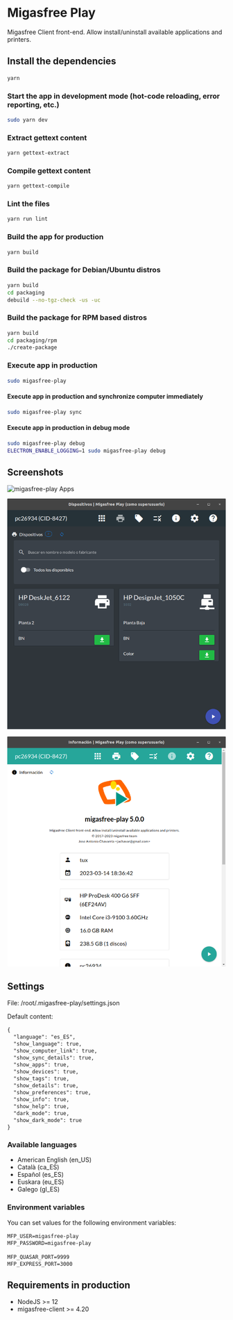# Migasfree Play

Migasfree Client front-end. Allow install/uninstall available applications and printers.

## Install the dependencies

```bash
yarn
```

### Start the app in development mode (hot-code reloading, error reporting, etc.)

```bash
sudo yarn dev
```

### Extract gettext content

```bash
yarn gettext-extract
```

### Compile gettext content

```bash
yarn gettext-compile
```

### Lint the files

```bash
yarn run lint
```

### Build the app for production

```bash
yarn build
```

### Build the package for Debian/Ubuntu distros

```bash
yarn build
cd packaging
debuild --no-tgz-check -us -uc
```

### Build the package for RPM based distros

```bash
yarn build
cd packaging/rpm
./create-package
```

### Execute app in production

```bash
sudo migasfree-play
```

#### Execute app in production and synchronize computer immediately

```bash
sudo migasfree-play sync
```

#### Execute app in production in debug mode

```bash
sudo migasfree-play debug
ELECTRON_ENABLE_LOGGING=1 sudo migasfree-play debug
```

## Screenshots

![migasfree-play Apps](./screenshots/play-apps.png 'migasfree-play Apps')

![migasfree-play Devices](./screenshots/play-devices.png 'migasfree-play Devices')

![migasfree-play Info](./screenshots/play-info.png 'migasfree-play Info')

## Settings

File: /root/.migasfree-play/settings.json

Default content:

```
{
  "language": "es_ES",
  "show_language": true,
  "show_computer_link": true,
  "show_sync_details": true,
  "show_apps": true,
  "show_devices": true,
  "show_tags": true,
  "show_details": true,
  "show_preferences": true,
  "show_info": true,
  "show_help": true,
  "dark_mode": true,
  "show_dark_mode": true
}
```

### Available languages

* American English (en_US)
* Català (ca_ES)
* Español (es_ES)
* Euskara (eu_ES)
* Galego (gl_ES)

### Environment variables

You can set values ​​for the following environment variables:

```
MFP_USER=migasfree-play
MFP_PASSWORD=migasfree-play

MFP_QUASAR_PORT=9999
MFP_EXPRESS_PORT=3000
```

## Requirements in production

* NodeJS >= 12
* migasfree-client >= 4.20
